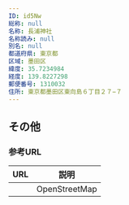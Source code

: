 ```yaml
---
ID: id5Nw
総称: null
名称: 長浦神社
名称読み: null
別名: null
都道府県: 東京都
区域: 墨田区
緯度: 35.7234984
経度: 139.8227298
郵便番号: 1310032
住所: 東京都墨田区東向島６丁目２７−７
---
```


## その他

### 参考URL

| URL | 説明          |
| --- | ------------- |
|     | OpenStreetMap |
